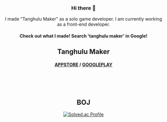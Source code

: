 <div align="center"> 

### Hi there 👋
I made "Tanghulu Maker" as a solo game developer. I am currently working as a front-end developer.
#### Check out what I made! Search 'tanghulu maker' in Google!
## Tanghulu Maker
#### [APPSTORE](https://apps.apple.com/us/app/tanghulu-maker/id6469285136) / [GOOGLEPLAY](https://play.google.com/store/apps/details?id=com.GorabiStudio.TanghuluMaker)
<br/><br/><br/>
## BOJ
[![Solved.ac Profile](http://mazassumnida.wtf/api/v2/generate_badge?boj=enrue1894)](https://solved.ac/enrue1894/)

<!--
**Eenrue/Eenrue** is a ✨ _special_ ✨ repository because its `README.md` (this file) appears on your GitHub profile.

Here are some ideas to get you started:

- 🔭 I’m currently working on ...
- 🌱 I’m currently learning ...
- 👯 I’m looking to collaborate on ...
- 🤔 I’m looking for help with ...
- 💬 Ask me about ...
- 📫 How to reach me: ...
- 😄 Pronouns: ...
- ⚡ Fun fact: ...
-->
</div>

